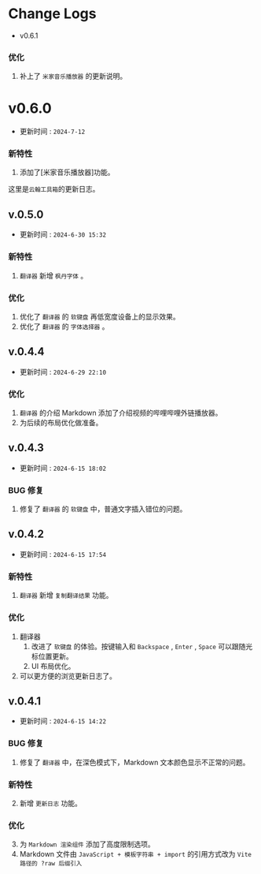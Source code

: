 
# Change Logs

- v0.6.1

### 优化

1. 补上了 `米家音乐播放器` 的更新说明。

# v0.6.0

- 更新时间 : `2024-7-12`

### 新特性

1. 添加了[米家音乐播放器]功能。

这里是`云翰工具箱`的更新日志。

## v.0.5.0

- 更新时间 : `2024-6-30 15:32`

### 新特性

1. `翻译器` 新增 `枫丹字体` 。

### 优化

1. 优化了 `翻译器` 的 `软键盘` 再低宽度设备上的显示效果。
2. 优化了 `翻译器` 的 `字体选择器` 。

## v.0.4.4

- 更新时间 : `2024-6-29 22:10`

### 优化

1. `翻译器` 的介绍 Markdown 添加了介绍视频的哔哩哔哩外链播放器。
2. 为后续的布局优化做准备。

## v.0.4.3

- 更新时间 : `2024-6-15 18:02`

### BUG 修复

1. 修复了 `翻译器` 的 `软键盘` 中，普通文字插入错位的问题。

## v.0.4.2

- 更新时间 : `2024-6-15 17:54`

### 新特性

1. `翻译器` 新增 `复制翻译结果` 功能。

### 优化

1. 翻译器
    1. 改进了 `软键盘` 的体验。按键输入和 `Backspace` , `Enter` , `Space` 可以跟随光标位置更新。
    2. UI 布局优化。
2. 可以更方便的浏览更新日志了。

## v.0.4.1

- 更新时间 : `2024-6-15 14:22`

### BUG 修复

1. 修复了 `翻译器` 中，在深色模式下，Markdown 文本颜色显示不正常的问题。

### 新特性

2. 新增 `更新日志` 功能。

### 优化

3. 为 `Markdown 渲染组件` 添加了高度限制选项。
4. Markdown 文件由 `JavaScript + 模板字符串 + import` 的引用方式改为 `Vite 路径的 ?raw 后缀引入`
